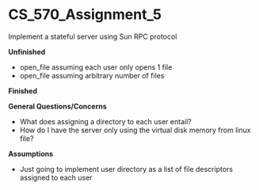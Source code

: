 # CS_570_Assignment_5
Implement a stateful server using Sun RPC protocol


**Unfinished**
* open_file assuming each user only opens 1 file
* open_file assuming arbitrary number of files



**Finished**



**General Questions/Concerns**
* What does assigning a directory to each user entail?
* How do I have the server only using the virtual disk memory from linux file?



**Assumptions**
* Just going to implement user directory as a list of file descriptors assigned to each user 

